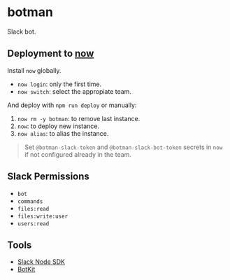 # botman
Slack bot.

## Deployment to [now](now.sh)

Install `now` globally.

* `now login`: only the first time.
* `now switch`: select the appropiate team.

And deploy with `npm run deploy` or manually:

1) `now rm -y botman`: to remove last instance.
2) `now`: to deploy new instance.
3) `now alias`: to alias the instance.

> Set `@botman-slack-token` and `@botman-slack-bot-token` secrets in `now` if not configured already in the team.

## Slack Permissions

* `bot`
* `commands`
* `files:read`
* `files:write:user`
* `users:read`

## Tools

* [Slack Node SDK](https://github.com/slackapi/node-slack-sdk)
* [BotKit](https://github.com/howdyai/botkit/blob/master/docs/readme-slack.md)
